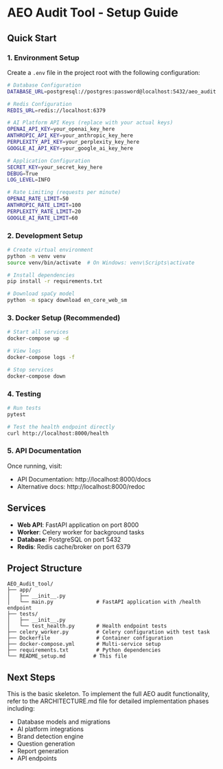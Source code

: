 # AEO Audit Tool - Setup Guide

## Quick Start

### 1. Environment Setup

Create a `.env` file in the project root with the following configuration:

```bash
# Database Configuration
DATABASE_URL=postgresql://postgres:password@localhost:5432/aeo_audit

# Redis Configuration
REDIS_URL=redis://localhost:6379

# AI Platform API Keys (replace with your actual keys)
OPENAI_API_KEY=your_openai_key_here
ANTHROPIC_API_KEY=your_anthropic_key_here
PERPLEXITY_API_KEY=your_perplexity_key_here
GOOGLE_AI_API_KEY=your_google_ai_key_here

# Application Configuration
SECRET_KEY=your_secret_key_here
DEBUG=True
LOG_LEVEL=INFO

# Rate Limiting (requests per minute)
OPENAI_RATE_LIMIT=50
ANTHROPIC_RATE_LIMIT=100
PERPLEXITY_RATE_LIMIT=20
GOOGLE_AI_RATE_LIMIT=60
```

### 2. Development Setup

```bash
# Create virtual environment
python -m venv venv
source venv/bin/activate  # On Windows: venv\Scripts\activate

# Install dependencies
pip install -r requirements.txt

# Download spaCy model
python -m spacy download en_core_web_sm
```

### 3. Docker Setup (Recommended)

```bash
# Start all services
docker-compose up -d

# View logs
docker-compose logs -f

# Stop services
docker-compose down
```

### 4. Testing

```bash
# Run tests
pytest

# Test the health endpoint directly
curl http://localhost:8000/health
```

### 5. API Documentation

Once running, visit:
- API Documentation: http://localhost:8000/docs
- Alternative docs: http://localhost:8000/redoc

## Services

- **Web API**: FastAPI application on port 8000
- **Worker**: Celery worker for background tasks
- **Database**: PostgreSQL on port 5432
- **Redis**: Redis cache/broker on port 6379

## Project Structure

```
AEO_Audit_tool/
├── app/
│   ├── __init__.py
│   └── main.py              # FastAPI application with /health endpoint
├── tests/
│   ├── __init__.py
│   └── test_health.py       # Health endpoint tests
├── celery_worker.py         # Celery configuration with test task
├── Dockerfile               # Container configuration
├── docker-compose.yml       # Multi-service setup
├── requirements.txt         # Python dependencies
└── README_setup.md         # This file
```

## Next Steps

This is the basic skeleton. To implement the full AEO audit functionality, refer to the ARCHITECTURE.md file for detailed implementation phases including:

- Database models and migrations
- AI platform integrations
- Brand detection engine
- Question generation
- Report generation
- API endpoints 